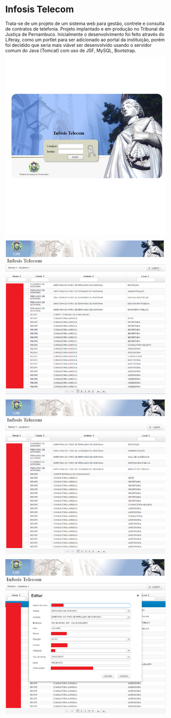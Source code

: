 # Infosis Telecom

Trata-se de um projeto de um sistema web para gestão, contrele e consulta de contratos de telefonia. Projeto implantado e em produção no Tribunal de Justiça de Pernambuco. 
Inicialmente o desenvolvimento foi feito através do Liferay, como um portlet para ser adicionado ao portal da instituição, porém foi decidido que seria mais viável 
ser desenvolvido usando o servidor comum do Java (Tomcat) com uso de JSF, MySQL, Bootstrap.



![screenshot01](https://github.com/andersonmends/infosis-telecom/blob/master/img1.png)

![screenshot02](https://github.com/andersonmends/infosis-telecom/blob/master/img2.png)

![screenshot03](https://github.com/andersonmends/infosis-telecom/blob/master/img3.png)

![screenshot04](https://github.com/andersonmends/infosis-telecom/blob/master/img4.png)

